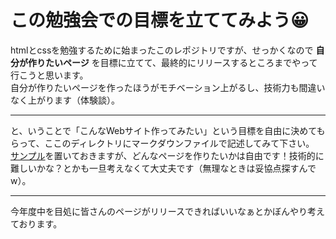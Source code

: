 # この勉強会での目標を立ててみよう😀

htmlとcssを勉強するために始まったこのレポジトリですが、せっかくなので **自分が作りたいページ** を目標に立てて、最終的にリリースするところまでやって行こうと思います。  
自分が作りたいページを作ったほうがモチベーション上がるし、技術力も間違いなく上がります（体験談）。

---

と、いうことで「こんなWebサイト作ってみたい」という目標を自由に決めてもらって、ここのディレクトリにマークダウンファイルで記述してみて下さい。  
[サンプル](example.md)を置いておきますが、どんなページを作りたいかは自由です！技術的に難しいかな？とかも一旦考えなくて大丈夫です（無理なときは妥協点探すんでw）。

---

今年度中を目処に皆さんのページがリリースできればいいなぁとかぼんやり考えております。
